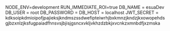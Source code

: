 NODE_ENV=development
RUN_IMMEDIATE_ROI=true
DB_NAME = esuaDev
DB_USER = root
DB_PASSWORD = 
DB_HOST = localhost
JWT_SECRET = kdksoipkdmioipofjpajieksjkndmszssdwefipteiwrhjbxkmnzjkndzjkxowopehdsgjbzxnlzjksfugpaiadfhnsvsjbjisjgsncxvkljvkhzdzbkjxvcnkzxmnbdfjxzmska
